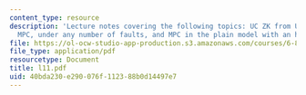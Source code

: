 ```yaml
---
content_type: resource
description: 'Lecture notes covering the following topics: UC ZK from UC commitments,
  MPC, under any number of faults, and MPC in the plain model with an honest majority.'
file: https://ol-ocw-studio-app-production.s3.amazonaws.com/courses/6-897-selected-topics-in-cryptography-spring-2004/40bda230e290076f112388b0d14497e7_l11.pdf
file_type: application/pdf
resourcetype: Document
title: l11.pdf
uid: 40bda230-e290-076f-1123-88b0d14497e7
---
```

